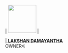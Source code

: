 
| <a href="https://github.com/VajiraTech"><img src="https://telegra.ph/file/44ff060a7b96ff6c0a42a.jpg" width=90 height=90></a> | <a href="https://github.com/kushansewmina1234">


| **[LAKSHAN DAMAYANTHA](https://github.com/Shadowteach)**</br>OWNER⚟
